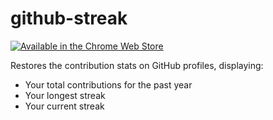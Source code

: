 # github-streak

[<img src="https://developer.chrome.com/webstore/images/ChromeWebStore_Badge_v2_206x58.png" alt="Available in the Chrome Web Store">][chrome-store]

Restores the contribution stats on GitHub profiles, displaying:
- Your total contributions for the past year
- Your longest streak
- Your current streak

[chrome-store]: https://chrome.google.com/webstore/detail/igcobickochfdflaeegeoldglmmolhkm
